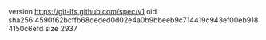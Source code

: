 version https://git-lfs.github.com/spec/v1
oid sha256:4590f62bcffb68deded0d02e4a0b9bbeeb9c714419c943ef00eb9184150c6efd
size 2937
